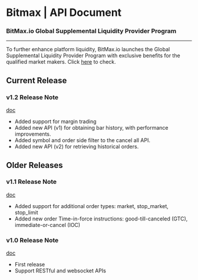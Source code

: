 Bitmax | API Document
==============================================


### BitMax.io Global Supplemental Liquidity Provider Program 
----------------------------------------------

To further enhance platform liquidity, BitMax.io launches the Global Supplemental Liquidity Provider Program with exclusive benefits for the qualified market makers. Click [here](https://bitmaxhelp.zendesk.com/hc/en-us/articles/360021521333-BitMax-io-Global-Supplemental-Liquidity-Provider-Program) to check.

Current Release
----------------------------------------------

### v1.2 Release Note

[doc](bitmax-api-doc-v1.2.md)

* Added support for margin trading
* Added new API (v1) for obtaining bar history, with performance improvements.
* Added symbol and order side filter to the cancel all API.
* Added new API (v2) for retrieving historical orders. 

Older Releases
----------------------------------------------

### v1.1 Release Note

[doc](archive/bitmax-api-doc-v1.1.md)

* Added support for additional order types: market, stop_market, stop_limit
* Added new order Time-in-force instructions: good-till-canceled (GTC), immediate-or-cancel (IOC)

### v1.0 Release Note

[doc](archive/bitmax-api-doc-v1.0.md)

* First release
* Support RESTful and websocket APIs
